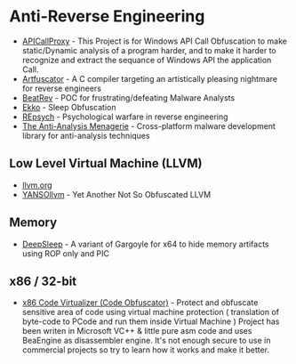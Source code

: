 # Anti-Reverse Engineering

- [APICallProxy](https://github.com/MahmoudZohdy/APICallProxy) - This Project is for Windows API Call Obfuscation to make static/Dynamic analysis of a program harder, and to make it harder to recognize and extract the sequance of Windows API the application Call.
- [Artfuscator](https://github.com/JuliaPoo/Artfuscator) - A C compiler targeting an artistically pleasing nightmare for reverse engineers
- [BeatRev](https://github.com/Octoberfest7/BeatRev) - POC for frustrating/defeating Malware Analysts 
- [Ekko](https://github.com/Cracked5pider/Ekko) - Sleep Obfuscation 
- [REpsych](https://github.com/Battelle/REpsych) - Psychological warfare in reverse engineering
- [The Anti-Analysis Menagerie](https://github.com/ex0dus-0x/menagerie) - Cross-platform malware development library for anti-analysis techniques 

## Low Level Virtual Machine (LLVM)
- [llvm.org](https://llvm.org/)
- [YANSOllvm](https://github.com/emc2314/YANSOllvm) - Yet Another Not So Obfuscated LLVM 

## Memory
- [DeepSleep](https://github.com/thefLink/DeepSleep) - A variant of Gargoyle for x64 to hide memory artifacts using ROP only and PIC 

## x86 / 32-bit
- [x86 Code Virtualizer (Code Obfuscator)](https://github.com/NIKJOO/x86-Code-Virtualizer) - Protect and obfuscate sensitive area of code using virtual machine protection ( translation of byte-code to PCode and run them inside Virtual Machine ) Project has been writen in Microsoft VC++ & little pure asm code and uses BeaEngine as disassembler engine. It's not enough secure to use in commercial projects so try to learn how it works and make it better.

